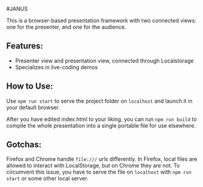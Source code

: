 #JANUS

This is a browser-based presentation framework with two connected views: one for the presenter, and one for the audience.

## Features:

* Presenter view and presentation view, connected through Localstorage
* Specializes in live-coding demos

## How to Use:

Use `npm run start` to serve the project folder on `localhost` and launch it in your default browser.

After you have edited index.html to your liking, you can run `npm run build` to compile the whole presentation into a single portable file for use elsewhere.

## Gotchas:

Firefox and Chrome handle `file:///` urls differently. In Firefox, local files are allowed to interact with LocalStorage, but on Chrome they are not. To circumvent this issue, you have to serve the file on `localhost` with `npm run start` or some other local server.